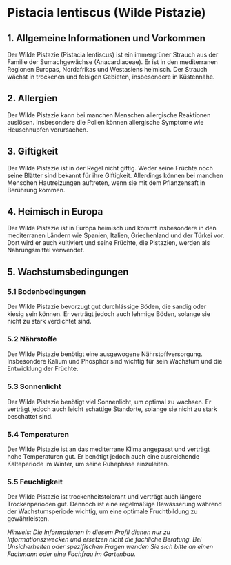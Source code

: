 # Pistacia lentiscus (Wilde Pistazie)

## 1. Allgemeine Informationen und Vorkommen
Der Wilde Pistazie (Pistacia lentiscus) ist ein immergrüner Strauch aus der Familie der Sumachgewächse (Anacardiaceae). Er ist in den mediterranen Regionen Europas, Nordafrikas und Westasiens heimisch. Der Strauch wächst in trockenen und felsigen Gebieten, insbesondere in Küstennähe.

## 2. Allergien
Der Wilde Pistazie kann bei manchen Menschen allergische Reaktionen auslösen. Insbesondere die Pollen können allergische Symptome wie Heuschnupfen verursachen.

## 3. Giftigkeit
Der Wilde Pistazie ist in der Regel nicht giftig. Weder seine Früchte noch seine Blätter sind bekannt für ihre Giftigkeit. Allerdings können bei manchen Menschen Hautreizungen auftreten, wenn sie mit dem Pflanzensaft in Berührung kommen.

## 4. Heimisch in Europa
Der Wilde Pistazie ist in Europa heimisch und kommt insbesondere in den mediterranen Ländern wie Spanien, Italien, Griechenland und der Türkei vor. Dort wird er auch kultiviert und seine Früchte, die Pistazien, werden als Nahrungsmittel verwendet.

## 5. Wachstumsbedingungen
### 5.1 Bodenbedingungen
Der Wilde Pistazie bevorzugt gut durchlässige Böden, die sandig oder kiesig sein können. Er verträgt jedoch auch lehmige Böden, solange sie nicht zu stark verdichtet sind.

### 5.2 Nährstoffe
Der Wilde Pistazie benötigt eine ausgewogene Nährstoffversorgung. Insbesondere Kalium und Phosphor sind wichtig für sein Wachstum und die Entwicklung der Früchte.

### 5.3 Sonnenlicht
Der Wilde Pistazie benötigt viel Sonnenlicht, um optimal zu wachsen. Er verträgt jedoch auch leicht schattige Standorte, solange sie nicht zu stark beschattet sind.

### 5.4 Temperaturen
Der Wilde Pistazie ist an das mediterrane Klima angepasst und verträgt hohe Temperaturen gut. Er benötigt jedoch auch eine ausreichende Kälteperiode im Winter, um seine Ruhephase einzuleiten.

### 5.5 Feuchtigkeit
Der Wilde Pistazie ist trockenheitstolerant und verträgt auch längere Trockenperioden gut. Dennoch ist eine regelmäßige Bewässerung während der Wachstumsperiode wichtig, um eine optimale Fruchtbildung zu gewährleisten.

*Hinweis: Die Informationen in diesem Profil dienen nur zu Informationszwecken und ersetzen nicht die fachliche Beratung. Bei Unsicherheiten oder spezifischen Fragen wenden Sie sich bitte an einen Fachmann oder eine Fachfrau im Gartenbau.*
